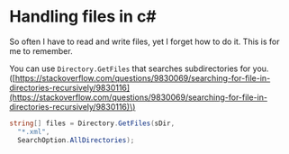 # Handling files in c\#

So often I have to read and write files, yet I forget how to do it. This is for me to remember.

You can use `Directory.GetFiles` that searches subdirectories for  you.\([https://stackoverflow.com/questions/9830069/searching-for-file-in-directories-recursively/9830116](https://stackoverflow.com/questions/9830069/searching-for-file-in-directories-recursively/9830116)\)

```csharp
string[] files = Directory.GetFiles(sDir, 
  "*.xml", 
  SearchOption.AllDirectories);
```


